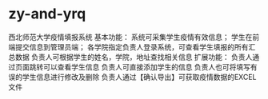 # zy-and-yrq
西北师范大学疫情填报系统
基本功能：
   系统可采集学生疫情有效信息；
   学生在前端提交信息到管理员端；
   各学院指定负责人登录系统，可查看学生填报的所有汇总数据
   负责人可根据学生的姓名，学院，地址查找相关信息
扩展功能：
   负责人通过页面跳转可以查看学生信息
   负责人可直接添加学生的信息
   负责人也可将填写有误的学生信息进行修改及删除
   负责人通过【确认导出】可获取疫情数据的EXCEL文件
